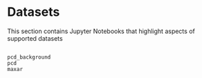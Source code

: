 # Datasets

This section contains Jupyter Notebooks that highlight aspects of supported
datasets

```{toctree}

pcd_background
pcd
maxar
```
